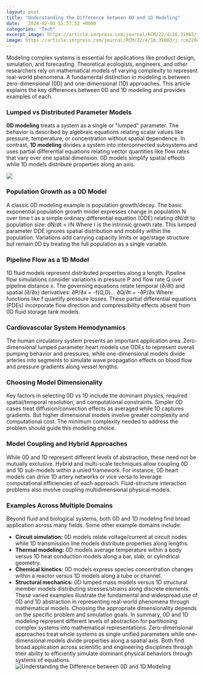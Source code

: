 ```yaml
---
layout: post
title: "Understanding the Difference between 0D and 1D Modeling"
date:   2024-02-03 15:57:52 +0000
categories: "Tech"
excerpt_image: https://article.imrpress.com/journal/RCM/22/4/10.31083/j.rcm2204150/2153-8174-22-4-1461/fig1.jpg
image: https://article.imrpress.com/journal/RCM/22/4/10.31083/j.rcm2204150/2153-8174-22-4-1461/fig1.jpg
---
```


Modeling complex systems is essential for applications like product design, simulation, and forecasting. Theoretical ecologists, engineers, and other researchers rely on mathematical models of varying complexity to represent real-world phenomena. A fundamental distinction in modeling is between zero-dimensional (0D) and one-dimensional (1D) approaches. This article explains the key differences between 0D and 1D modeling and provides examples of each.
### Lumped vs Distributed Parameter Models
**0D modeling** treats a system as a single or "lumped" parameter. The behavior is described by algebraic equations relating scalar values like pressure, temperature, or concentration without spatial dependence. In contrast, **1D modeling** divides a system into interconnected subsystems and uses partial differential equations relating vector quantities like flow rates that vary over one spatial dimension. 0D models simplify spatial effects while 1D models distribute properties along an axis.

![](https://www.researchgate.net/publication/248579634/figure/fig3/AS:999853802934277@1615395131454/Illustration-of-geometric-objects-with-different-dimensions-0D-1D-2D-3D.ppm)
### Population Growth as a 0D Model
A classic 0D modeling example is population growth/decay. The basic exponential population growth model expresses change in population N over time t as a simple ordinary differential equation (ODE) relating dN/dt to population size:
dN/dt = rN
Where r is the intrinsic growth rate. This lumped parameter ODE ignores spatial distribution and mobility within the population. Variations add carrying capacity limits or age/stage structure but remain 0D by treating the full population as a single variable.
### Pipeline Flow as a 1D Model 
1D fluid models represent distributed properties along a length. Pipeline flow simulations consider variations in pressure P and flow rate Q over pipeline distance x. The governing equations relate temporal (∂/∂t) and spatial (∂/∂x) derivatives:
∂P/∂x = -f(Q,D)...   ∂Q/∂t = -∂P/∂x
Where functions like f quantify pressure losses. These partial differential equations (PDEs) incorporate flow direction and compressibility effects absent from 0D fluid storage tank models.
### Cardiovascular System Hemodynamics
The human circulatory system presents an important application area. Zero-dimensional lumped parameter heart models use ODEs to represent overall pumping behavior and pressures, while one-dimensional models divide arteries into segments to simulate wave propagation effects on blood flow and pressure gradients along vessel lengths. 
### Choosing Model Dimensionality
Key factors in selecting 0D vs 1D include the dominant physics, required spatial/temporal resolution, and computational constraints. Simpler 0D cases treat diffusion/convection effects as averaged while 1D captures gradients. But higher dimensional models involve greater complexity and computational cost. The minimum complexity needed to address the problem should guide this modeling choice.
### Model Coupling and Hybrid Approaches
While 0D and 1D represent different levels of abstraction, these need not be mutually exclusive. Hybrid and multi-scale techniques allow coupling 0D and 1D sub-models within a unied framework. For instance, 0D heart models can drive 1D artery networks or vice versa to leverage computational efficiencies of each approach. Fluid-structure interaction problems also involve coupling multidimensional physical models.
### Examples Across Multiple Domains
Beyond fluid and biological systems, both 0D and 1D modeling find broad application across many fields. Some other example domains include:
- **Circuit simulation:** 0D models relate voltage/current at circuit nodes while 1D transmission line models distribute properties along lengths. 
- **Thermal modeling:** 0D models average temperature within a body versus 1D heat conduction models along a bar, slab, or cylindrical geometry. 
- **Chemical kinetics:** 0D models express species concentration changes within a reactor versus 1D models along a tube or channel.
- **Structural mechanics:** 0D lumped mass models versus 1D structural member models distributing stresses/strains along discrete elements.
These varied examples illustrate the fundamental and widespread use of 0D and 1D abstraction in representing real-world phenomena through mathematical models. Choosing the appropriate dimensionality depends on the specific problem and simulation goals.
In summary, 0D and 1D modeling represent different levels of abstraction for partitioning complex systems into mathematical representations. Zero-dimensional approaches treat whole systems as single unified parameters while one-dimensional models divide properties along a spatial axis. Both find broad application across scientific and engineering disciplines through their ability to efficiently simulate dominant physical behaviors through systems of equations.
 ![Understanding the Difference between 0D and 1D Modeling](https://article.imrpress.com/journal/RCM/22/4/10.31083/j.rcm2204150/2153-8174-22-4-1461/fig1.jpg)